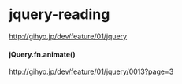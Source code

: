# jquery-reading

http://gihyo.jp/dev/feature/01/jquery

#### jQuery.fn.animate()
http://gihyo.jp/dev/feature/01/jquery/0013?page=3

